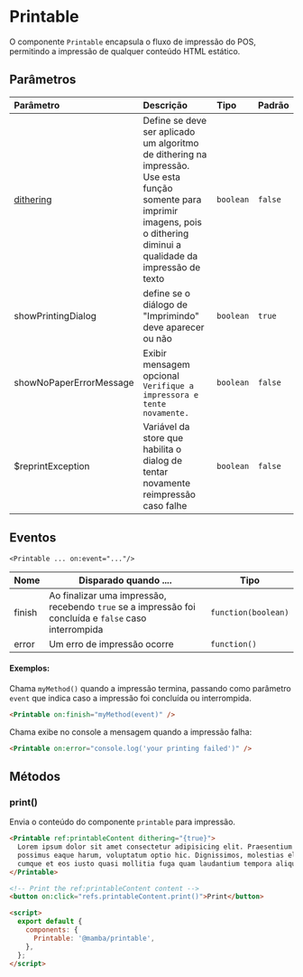 # Printable

O componente `Printable` encapsula o fluxo de impressão do POS, permitindo a impressão de qualquer conteúdo HTML estático.

## Parâmetros

| Parâmetro                                         | Descrição                                                                                                                                                                     | Tipo      | Padrão  |
| :------------------------------------------------ | :---------------------------------------------------------------------------------------------------------------------------------------------------------------------------- | :-------- | :------ |
| [dithering](https://pt.wikipedia.org/wiki/Dither) | Define se deve ser aplicado um algoritmo de dithering na impressão. Use esta função somente para imprimir imagens, pois o dithering diminui a qualidade da impressão de texto | `boolean` | `false` |
| showPrintingDialog                                | define se o diálogo de "Imprimindo" deve aparecer ou não                                                                                                                      | `boolean` | `true`  |
| showNoPaperErrorMessage | Exibir mensagem opcional `Verifique a impressora e tente novamente.` | `boolean` | `false` |
| $reprintException | Variável da store que habilita o dialog de tentar novamente reimpressão caso falhe | `boolean` | `false` |

## Eventos

`<Printable ... on:event="..."/>`

| Nome   | Disparado quando ....                                                                                 | Tipo                |
| ------ | ----------------------------------------------------------------------------------------------------- | ------------------- |
| finish | Ao finalizar uma impressão, recebendo `true` se a impressão foi concluída e `false` caso interrompida | `function(boolean)` |
| error  | Um erro de impressão ocorre                                                                           | `function()`        |

#### Exemplos:

Chama `myMethod()` quando a impressão termina, passando como parâmetro `event` que indica caso a impressão foi concluída ou interrompida.

```html
<Printable on:finish="myMethod(event)" />
```

Chama exibe no console a mensagem quando a impressão falha:

```html
<Printable on:error="console.log('your printing failed')" />
```

## Métodos

### print()

Envia o conteúdo do componente `printable` para impressão.

```html
<Printable ref:printableContent dithering="{true}">
  Lorem ipsum dolor sit amet consectetur adipisicing elit. Praesentium esse
  possimus eaque harum, voluptatum optio hic. Dignissimos, molestias eligendi,
  cumque et eos iusto quasi mollitia fuga quam laudantium tempora aliquid?
</Printable>

<!-- Print the ref:printableContent content -->
<button on:click="refs.printableContent.print()">Print</button>

<script>
  export default {
    components: {
      Printable: '@mamba/printable',
    },
  };
</script>
```
